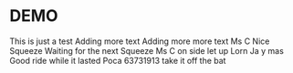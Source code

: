 # DEMO
This is just a test
Adding more text
Adding more more text
Ms C Nice Squeeze
Waiting for the next Squeeze
Ms C on side let up
Lorn Ja y mas Good ride while it lasted
Poca 63731913 take it off the bat